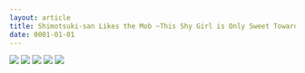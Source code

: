 ```yaml
---
layout: article
title: Shimotsuki-san Likes the Mob ~This Shy Girl is Only Sweet Towards Me~ - Chapter 06.5 Bahasa Indonesia
date: 0001-01-01
---
```


![](https://cdn.lewd.host/6cne9T1g.png)
![](https://cdn.lewd.host/hKd3wZ3M.png)
![](https://cdn.lewd.host/IXywcFHG.jpg)
![](https://cdn.lewd.host/nwynvo6w.jpg)
![](https://cdn.lewd.host/5B61rXt2.jpg)